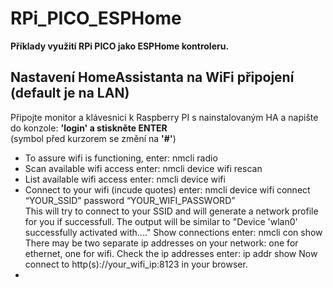 # RPi_PICO_ESPHome
<b>Příklady využití RPi PICO jako ESPHome kontroleru.</b>

<h2>Nastavení HomeAssistanta na WiFi připojení (default je na LAN)</h2>
<p>Připojte monitor a klávesnici k Raspberry PI s nainstalovaným HA a napište do konzole: <b>'login' a stiskněte ENTER</b></br>
(symbol před kurzorem se změní na <b>'#'</b>)</p>
<ul>
 <li>To assure wifi is functioning, enter: nmcli radio</li>
 <li>Scan available wifi access enter: nmcli device wifi rescan</li>
 <li>List available wifi access enter: nmcli device wifi</li>
 <li>Connect to your wifi (incude quotes) enter: nmcli device wifi connect “YOUR_SSID” password “YOUR_WIFI_PASSWORD”</li>
This will try to connect to your SSID and will generate a network profile for you if successfull.
The output will be similar to
"Device 'wlan0' successfully activated with...."
Show connections enter: nmcli con show
There may be two separate ip addresses on your network: one for ethernet, one for wifi.
Check the ip addresses enter: ip addr show
Now connect to http(s)://your_wifi_ip:8123 in your browser.
 <li></li>
</ul>
